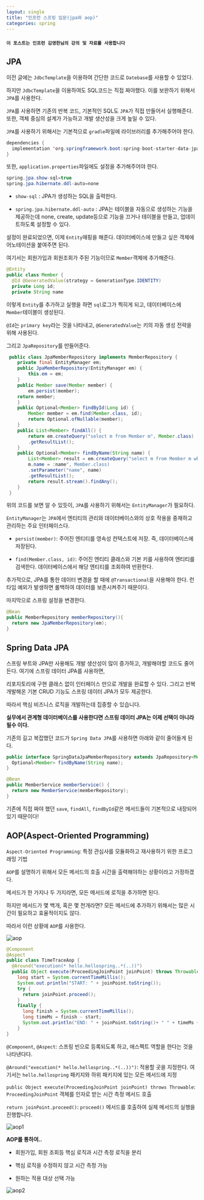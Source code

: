 ```yaml
---
layout: single
title: "인프런 스프링 입문(jpa와 aop)"
categories: spring
---
```


#### `이 포스트는 인프런 김영한님의 강의 및 자료를 사용합니다`

## JPA

이전 글에는 `JdbcTemplate`을 이용하여 간단한 코드로 `Datebase`를 사용할 수 있었다. 

하지만 `JdbcTemplate`을 이용하여도 SQL코드는 직접 짜야했다. 이를 보완하기 위해서 `JPA`를 사용한다.

`JPA`를 사용하면 기존의 반복 코드, 기본적인 SQL도 `JPA`가 직접 만들어서 실행해준다. 또한, 객체 중심의 설계가 가능하고 개발 생산성을 크게 높일 수 있다.

`JPA`를 사용하기 위해서는 기본적으로 `gradle`파일에 라이브러리를 추가해주어야 한다.

```java
dependencies {
  implementation 'org.springframework.boot:spring-boot-starter-data-jpa'
}
```

또한, `application.properties`파일에도 설정을 추가해주어야 한다.

```java
spring.jpa.show-sql=true
spring.jpa.hibernate.ddl-auto=none
```

- `show-sql` : JPA가 생성하는 SQL을 출력한다. 

- `spring.jpa.hibernate.ddl-auto` : JPA는 테이블을 자동으로 생성하는 기능을 제공하는데 none, create, update등으로 기능을 끄거나 테이블을 만들고, 업데이트하도록 설정할 수 있다.

설정이 완료되었으면, 이제 `Entity`매핑을 해준다. 데이터베이스에 만들고 싶은 객체에 어노테이션을 붙여주면 된다. 

여기서는 회원가입과 회원조회가 주된 기능이므로 `Member`객체에 추가해준다.

```java
@Entity
public class Member {
  @Id @GeneratedValue(strategy = GenerationType.IDENTITY)
  private Long id;
  private String name
```

이렇게 `Entity`를 추가하고 실행을 하면 `sql`로그가 찍히게 되고, 데이터베이스에 `Member`테이블이 생성된다. 

`@Id`는 `primary key`라는 것을 나타내고, `@GeneratedValue`는 키의 자동 생성 전략을 위해 사용된다.

그리고 `JpaRepository`를 만들어준다.

```java
 public class JpaMemberRepository implements MemberRepository {
    private final EntityManager em;
    public JpaMemberRepository(EntityManager em) {
        this.em = em;
    }
    public Member save(Member member) {
        em.persist(member);
    return member;
    }
    public Optional<Member> findById(Long id) {
        Member member = em.find(Member.class, id);
        return Optional.ofNullable(member);
    }
    public List<Member> findAll() {
        return em.createQuery("select m from Member m", Member.class)
        .getResultList();
    }
    public Optional<Member> findByName(String name) {
        List<Member> result = em.createQuery("select m from Member m where 
        m.name = :name", Member.class)
        .setParameter("name", name)
        .getResultList();
        return result.stream().findAny();
    }
 }
```

위의 코드를 보면 알 수 있듯이, `JPA`를 사용하기 위해서는 `EntityManager`가 필요하다.

`EntityManager`는 `JPA`에서 엔티티의 관리와 데이터베이스와의 상호 작용을 중재하고 관리하는 주요 인터페이스다.

- `persist(member)`: 주어진 엔티티를 영속성 컨텍스트에 저장. 즉, 데이터베이스에 저장된다.

- `find(Member.class, id)`: 주어진 엔티티 클래스와 기본 키를 사용하여 엔티티를 검색한다. 데이터베이스에서 해당 엔티티를 조회하여 반환한다.

추가적으로, JPA를 통한 데이터 변경을 할 때에 `@Transactional`을 사용해야 한다. 런타임 예외가 발생하면 롤백하여 데이터를 보존시켜주기 때문이다.

마지막으로 스프링 설정을 변경한다.

```java
@Bean
public MemberRepository memberRepository(){ 
  return new JpaMemberRepository(em);
}
```

## Spring Data JPA

스프링 부트와 JPA만 사용해도 개발 생산성이 많이 증가하고, 개발해야할 코드도 줄어든다. 여기에 스프링 데이터 JPA를 사용하면, 

리포지토리에 구현 클래스 없이 인터페이스 만으로 개발을 완료할 수 있다. 그리고 반복 개발해온 기본 CRUD 기능도 스프링 데이터 JPA가 모두 제공한다.

따라서 핵심 비즈니스 로직을 개발하는데 집중할 수 있습니다.

**실무에서 관계형 데이터베이스를 사용한다면 스프링 데이터 JPA는 이제 선택이 아니라 필수 이다.**

기존의 길고 복잡했던 코드가 `Spring Data JPA`를 사용하면 아래와 같이 줄어들게 된다.

```java
public interface SpringDataJpaMemberRepository extends JpaRepository<Member, Long>, MemberRepository {
  Optional<Member> findByName(String name);
}
```

```java
@Bean
public MemberService memberService() {
  return new MemberService(memberRepository);
}
```

기존에 직접 짜야 했던 `save`, `findAll`, `findById`같은 메서드들이 기본적으로 내장되어 있기 때문이다!

## AOP(Aspect-Oriented Programming)

`Aspect-Oriented Programming`: 특정 관심사를 모듈화하고 재사용하기 위한 프로그래밍 기법

`AOP`를 설명하기 위해서 모든 메서드의 호출 시간을 출력해야하는 상황이라고 가정하겠다.

메서드가 한 가지나 두 가지라면, 모든 메서드에 로직을 추가하면 된다.

하지만 메서드가 몇 백개, 혹은 몇 천개라면? 모든 메서드에 추가하기 위해서는 많은 시간이 필요하고 효율적이지도 않다.

따라서 이런 상황에 `AOP`를 사용한다.

![aop](/images/aop.png)

```java
@Component
@Aspect
public class TimeTraceAop {
  @Around("execution(* hello.hellospring..*(..))")
  public Object execute(ProceedingJoinPoint joinPoint) throws Throwable {
    long start = System.currentTimeMillis();
    System.out.println("START: " + joinPoint.toString());
    try {
      return joinPoint.proceed();
    } 
    finally {
      long finish = System.currentTimeMillis();
      long timeMs = finish - start;
      System.out.println("END: " + joinPoint.toString()+ " " + timeMs + "ms");
    }
}
```

`@Component`, `@Aspect`: 스프링 빈으로 등록되도록 하고, 애스펙트 역할을 한다는 것을 나타낸다다.

`@Around("execution(* hello.hellospring..*(..))")`: 적용할 곳을 지정한다. 여기서는 `hello.hellospring` 패키지와 하위 패키지에 있는 모든 메서드에 지정

`public Object execute(ProceedingJoinPoint joinPoint) throws Throwable`: `ProceedingJoinPoint` 객체를 인자로 받는 시간 측정 메서드 호출

`return joinPoint.proceed()`: `proceed()` 메서드를 호출하여 실제 메서드의 실행을 진행합니다.

![aop1](/images/aop1.png)

**AOP를 통하여..**

- 회원가입, 회원 조회등 핵심 로직과 시간 측정 로직을 분리

- 핵심 로직을 수정하지 않고 시간 측정 가능

- 원하는 적용 대상 선택 가능

![aop2](/images/aop2.png)



